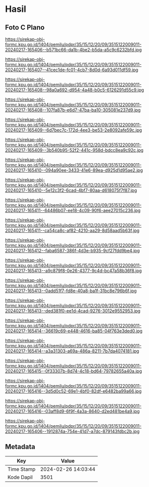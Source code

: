 # Hasil

## Foto C Plano

https://sirekap-obj-formc.kpu.go.id/1404/pemilu/pdpr/35/15/12/20/09/3515122009011-20240217-165406--b571bc66-da1b-4be2-b5da-a5c9c6232bfd.jpg

https://sirekap-obj-formc.kpu.go.id/1404/pemilu/pdpr/35/15/12/20/09/3515122009011-20240217-165407--41cec1de-fc01-4cb7-8d0d-6a93d011df59.jpg

https://sirekap-obj-formc.kpu.go.id/1404/pemilu/pdpr/35/15/12/20/09/3515122009011-20240217-165408--98a0a692-d954-4a48-b0c5-6126291d55c9.jpg

https://sirekap-obj-formc.kpu.go.id/1404/pemilu/pdpr/35/15/12/20/09/3515122009011-20240217-165408--107fa87b-e6d7-47ba-ba10-305081e237d9.jpg

https://sirekap-obj-formc.kpu.go.id/1404/pemilu/pdpr/35/15/12/20/09/3515122009011-20240217-165409--6d7bec7c-172d-4ee3-be53-2e8092afe59c.jpg

https://sirekap-obj-formc.kpu.go.id/1404/pemilu/pdpr/35/15/12/20/09/3515122009011-20240217-165409--3b540b95-52f2-441c-958d-bdcc8ea9c92c.jpg

https://sirekap-obj-formc.kpu.go.id/1404/pemilu/pdpr/35/15/12/20/09/3515122009011-20240217-165410--094a90ee-3433-41e6-89ea-d925d1d95ae2.jpg

https://sirekap-obj-formc.kpu.go.id/1404/pemilu/pdpr/35/15/12/20/09/3515122009011-20240217-165410--5e12c3f2-6cad-4bf7-80aa-d618075f7f87.jpg

https://sirekap-obj-formc.kpu.go.id/1404/pemilu/pdpr/35/15/12/20/09/3515122009011-20240217-165411--64486b07-ee18-4c09-90f6-aee27015c236.jpg

https://sirekap-obj-formc.kpu.go.id/1404/pemilu/pdpr/35/15/12/20/09/3515122009011-20240217-165411--ca54ca8c-af82-4210-aa29-8d58aad5b63f.jpg

https://sirekap-obj-formc.kpu.go.id/1404/pemilu/pdpr/35/15/12/20/09/3515122009011-20240217-165412--faba6587-386f-4d3e-b935-9cf27fdd9be4.jpg

https://sirekap-obj-formc.kpu.go.id/1404/pemilu/pdpr/35/15/12/20/09/3515122009011-20240217-165413--a9c879f8-0e26-4377-9c4d-bc47a58b36f8.jpg

https://sirekap-obj-formc.kpu.go.id/1404/pemilu/pdpr/35/15/12/20/09/3515122009011-20240217-165413--0add51f7-fd8e-40a8-ba1f-31bc8e796b6f.jpg

https://sirekap-obj-formc.kpu.go.id/1404/pemilu/pdpr/35/15/12/20/09/3515122009011-20240217-165413--ded381f0-ee1d-4cad-9276-3012e9552953.jpg

https://sirekap-obj-formc.kpu.go.id/1404/pemilu/pdpr/35/15/12/20/09/3515122009011-20240217-165414--36619c69-e448-4616-ba85-04f763e3ded0.jpg

https://sirekap-obj-formc.kpu.go.id/1404/pemilu/pdpr/35/15/12/20/09/3515122009011-20240217-165414--a3a31303-a69a-486a-8211-7b7da4074181.jpg

https://sirekap-obj-formc.kpu.go.id/1404/pemilu/pdpr/35/15/12/20/09/3515122009011-20240217-165415--0f33307b-8d74-4c18-bd64-79782655a40a.jpg

https://sirekap-obj-formc.kpu.go.id/1404/pemilu/pdpr/35/15/12/20/09/3515122009011-20240217-165416--3d5d0c52-69e1-4bf0-82df-e6482ba99a66.jpg

https://sirekap-obj-formc.kpu.go.id/1404/pemilu/pdpr/35/15/12/20/09/3515122009011-20240217-165416--03aff8d9-6f9f-4a3a-8640-d2ed481be4a9.jpg

https://sirekap-obj-formc.kpu.go.id/1404/pemilu/pdpr/35/15/12/20/09/3515122009011-20240217-165406--1912874a-754e-41d7-a7dc-879143fdbc2b.jpg


## Metadata

| Key        | Value               |
| ---------- | ------------------- |
| Time Stamp | 2024-02-26 14:03:44 |
| Kode Dapil | 3501                |



